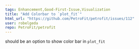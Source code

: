```yaml
---
tags: Enhancement,Good-First-Issue,Visualization
title: "Add Colorbar to `plot_fit`"
html_url: "https://github.com/PetroFit/petrofit/issues/112"
user: robelgeda
repo: PetroFit/petrofit
---
```


should be an option to show color bar in `plot_fit`